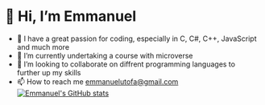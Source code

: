 # 👋 Hi, I’m Emmanuel
- 👀 I have a great passion for coding, especially in C, C#, C++, JavaScript and much more
- 🌱 I’m currently undertaking a course with microverse 
- 💞️ I’m looking to collaborate on diffrent programming languages to further up my skills
- 📫 How to reach me emmanuelutofa@gmail.com
[![Emmanuel's GitHub stats](https://github-readme-stats.vercel.app/api?username=uno36)](https://github.com/uno36/github-readme-stats)

<!---
uno36/uno36 is a ✨ special ✨ repository because its `README.md` (this file) appears on your GitHub profile.
You can click the Preview link to take a look at your changes.
--->
